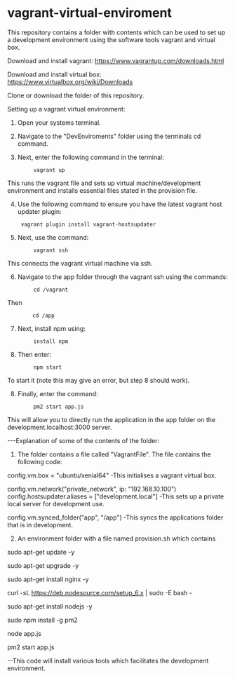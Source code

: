 # vagrant-virtual-enviroment

This repository contains a folder with contents which can be used to set up a development environment using the software tools vagrant and virtual box.


Download and install vagrant:
https://www.vagrantup.com/downloads.html

Download and install virtual box:
https://www.virtualbox.org/wiki/Downloads

Clone or download the folder of this repository.


Setting up a vagrant virtual environment:

1) Open your systems terminal.

2) Navigate to the "DevEnviroments" folder using the terminals cd command.

3) Next, enter the following command in the terminal: 
		
			vagrant up

This runs the vagrant file and sets up virtual machine/development environment and installs essential files stated in the provision file.

4) Use the following command to ensure you have the latest vagrant host updater plugin:
		
		vagrant plugin install vagrant-hostsupdater 

5) Next, use the command:
			
			vagrant ssh

This connects the vagrant virtual machine via ssh.

6) Navigate to the app folder through the vagrant ssh using the commands:

			cd /vagrant
Then

			cd /app
			
7) Next, install npm using:

			install npm
7) Then enter:

			npm start
To start it (note this may give an error, but step 8 should work).

8) Finally, enter the command:

			pm2 start app.js
			
This will allow you to directly run the application in the app folder on the development.localhost:3000 server.




---Explanation of some of the contents of the folder:
1) The folder contains a file called "VagrantFile".
The file contains the following code:

config.vm.box = "ubuntu/xenial64"
-This initialises a vagrant virtual box.

 
config.vm.network("private_network", ip: "192.168.10.100")
config.hostsupdater.aliases = ["development.local"]
-This sets up a private local server for development use. 

config.vm.synced_folder("app", "/app")
-This syncs the applications folder that is in development.


2) An environment folder with a file named provision.sh which contains

sudo apt-get update -y

sudo apt-get upgrade -y

sudo apt-get install nginx -y

curl -sL https://deb.nodesource.com/setup_6.x | sudo -E bash -

sudo apt-get install nodejs -y

sudo npm install -g pm2

node app.js

pm2 start app.js

--This code will install various tools which facilitates the development environment.
